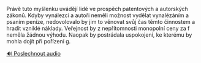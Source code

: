 
Právě tuto myšlenku uvádějí lidé ve prospěch patentových a autorských zákonů. Kdyby vynálezci a autoři neměli možnost vydělat vynalézáním a psaním peníze, nedovolovalo by jim to věnovat svůj čas těmto činnostem a hradit vzniklé náklady. Veřejnost by z nepřítomnosti monopolní ceny za f neměla žádnou výhodu. Naopak by postrádala uspokojení, ke kterému by mohla dojít při pořízení g.

[🔊 Poslechnout audio](/data/7-paragraphs/audio/chapter_69/para_002-Prv-tuto-mylenku-uvdj-lid-ve-prospch-paten.mp3)
